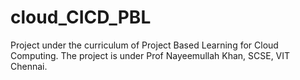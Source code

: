 # cloud_CICD_PBL
Project under the curriculum of Project Based Learning for Cloud Computing. The project is under Prof Nayeemullah Khan, SCSE, VIT Chennai.
